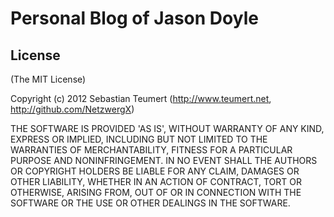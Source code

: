 Personal Blog of Jason Doyle
=============================



License
-------
(The MIT License)

Copyright (c) 2012 Sebastian Teumert (<http://www.teumert.net>, <http://github.com/NetzwergX>)

THE SOFTWARE IS PROVIDED 'AS IS', WITHOUT WARRANTY OF ANY KIND, EXPRESS OR
IMPLIED, INCLUDING BUT NOT LIMITED TO THE WARRANTIES OF MERCHANTABILITY,
FITNESS FOR A PARTICULAR PURPOSE AND NONINFRINGEMENT. IN NO EVENT SHALL THE
AUTHORS OR COPYRIGHT HOLDERS BE LIABLE FOR ANY CLAIM, DAMAGES OR OTHER
LIABILITY, WHETHER IN AN ACTION OF CONTRACT, TORT OR OTHERWISE, ARISING FROM,
OUT OF OR IN CONNECTION WITH THE SOFTWARE OR THE USE OR OTHER DEALINGS IN THE
SOFTWARE.
